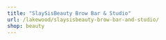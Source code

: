```yaml
---
title: "SlaySisBeauty Brow Bar & Studio"
url: /lakewood/slaysisbeauty-brow-bar-and-studio/
shop: beauty
---
```

